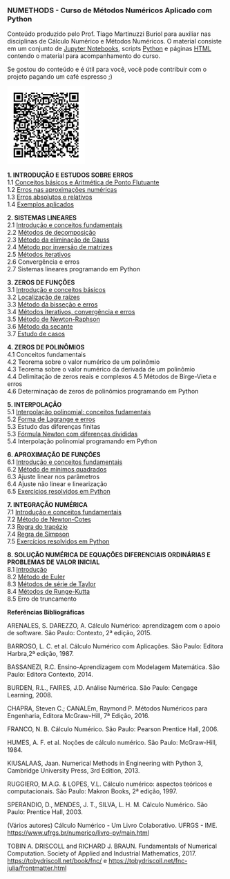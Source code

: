 ### NUMETHODS - Curso de Métodos Numéricos Aplicado com Python
Conteúdo produzido pelo Prof. Tiago Martinuzzi Buriol para auxiliar nas disciplinas de Cálculo Numérico e Métodos Numéricos.
O material consiste em um conjunto de [Jupyter Notebooks](http://jupyter.org/), scripts [Python](python.org) e páginas [HTML](https://www.w3.org/html/) contendo o material para acompanhamento do curso.   


Se gostou do conteúdo e é útil para você, você pode contribuir com o projeto pagando um café espresso ;)

<img title="p i x" src="imagens/da28a188-c7e9-4900-9312-0a7cf54d5d8c.jpeg" width="180">


**1. INTRODUÇÃO E ESTUDOS SOBRE ERROS** <br>
1.1 [Conceitos básicos e Aritmética de Ponto Flutuante](https://github.com/tiagoburiol/NUMETHODS/blob/master/1_INTRODUCAO_ERROS/1.1_conceitos_basicos_e_aritmetica_de_ponto_flutuante.ipynb)<br>
1.2 [Erros nas aproximações numéricas](https://github.com/tiagoburiol/NUMETHODS/blob/master/1_INTRODUCAO_ERROS/1.2_erros_nas_aproximacoes_numericas.ipynb)<br>
1.3 [Erros absolutos e relativos](https://github.com/tiagoburiol/NUMETHODS/blob/master/1_INTRODUCAO_ERROS/1.3_erros_absolutos_e_relativos.ipynb)<br> 
1.4 [Exemplos aplicados](https://github.com/tiagoburiol/NUMETHODS/blob/master/1_INTRODUCAO_ERROS/1.4_exemplos_aplicados.ipynb) <br>


**2. SISTEMAS LINEARES** <br>
2.1 [Introdução e conceitos fundamentais](https://github.com/tiagoburiol/NUMETHODS/blob/master/2_SISTEMAS_LINEARES/2.1_introducao_e_conceitos_fundamentais.ipynb)<br>
2.2 [Métodos de decomposição](https://github.com/tiagoburiol/NUMETHODS/blob/master/2_SISTEMAS_LINEARES/2.2_decomposicao_LU.ipynb) <br>
2.3 [Método da eliminação de Gauss](https://github.com/tiagoburiol/NUMETHODS/blob/master/2_SISTEMAS_LINEARES/2.3_metodo_da_eliminacao_de_gauss.ipynb) <br>
2.4 [Método por inversão de matrizes](https://github.com/tiagoburiol/NUMETHODS/blob/master/2_SISTEMAS_LINEARES/2.4_metodos_por_inversao_de_matrizes.ipynb)<br> 
2.5 [Métodos iterativos](https://github.com/tiagoburiol/NUMETHODS/blob/master/2_SISTEMAS_LINEARES/2.5_metodos_iterativos.ipynb)<br>
2.6 Convergência e erros <br>
2.7 Sistemas lineares programando em Python <br>

**3. ZEROS DE FUNÇÕES** <br> 
3.1 [Introdução e conceitos básicos](https://github.com/tiagoburiol/NUMETHODS/blob/master/3_ZEROS_DE_FUNCOES/3.1_Introducao_e_conceitos_basicos%20.ipynb) <br> 
3.2 [Localização de raízes](https://github.com/tiagoburiol/NUMETHODS/blob/master/3_ZEROS_DE_FUNCOES/3.2_localizacao_de_raizes.ipynb) <br>
3.3 [Método da bisseção e erros](https://github.com/tiagoburiol/NUMETHODS/blob/master/3_ZEROS_DE_FUNCOES/3.3_metodo_da_bissecao.ipynb) <br>
3.4 [Métodos iterativos, convergência e erros](https://github.com/tiagoburiol/NUMETHODS/blob/master/3_ZEROS_DE_FUNCOES/3.4_metodo_das_aproximacoes_sucessivas.ipynb)<br>
3.5 [Método de Newton-Raphson](https://github.com/tiagoburiol/NUMETHODS/blob/master/3_ZEROS_DE_FUNCOES/3.5_metodo_de_newton_raphson.ipynb)<br>
3.6 [Método da secante](https://github.com/tiagoburiol/NUMETHODS/blob/master/3_ZEROS_DE_FUNCOES/3.6_metodo_das_secantes.ipynb)<br>
3.7 [Estudo de casos](https://github.com/tiagoburiol/NUMETHODS/blob/master/3_ZEROS_DE_FUNCOES/3.7_estudo_de_casos.ipynb)<br>

**4. ZEROS DE POLINÔMIOS** <br>
4.1 Conceitos fundamentais <br>
4.2 Teorema sobre o valor numérico de um polinômio <br>
4.3 Teorema sobre o valor numérico da derivada de um polinômio <br>
4.4 Delimitação de zeros reais e complexos 4.5 Métodos de Birge-Vieta e erros <br>
4.6 Determinaçào de zeros de polinômios programando em Python <br>

**5. INTERPOLAÇÃO** <br>
5.1 [Interpolação polinomial: conceitos fudamentais](https://github.com/tiagoburiol/NUMETHODS/blob/master/5_INTERPOLACAO/5.0_interpolacao_introducao.ipynb)<br>
5.2 [Forma de Lagrange e erros](https://github.com/tiagoburiol/NUMETHODS/blob/master/5_INTERPOLACAO/5.2_formula_de_lagrange.ipynb)<br>
5.3 Estudo das diferenças finitas <br>
5.3 [Fórmula Newton com diferenças divididas](https://github.com/tiagoburiol/NUMETHODS/blob/master/5_INTERPOLACAO/5_3_formula_de_newton.ipynb) <br> 
5.4 Interpolação polinomial programando em Python <br>

**6. APROXIMAÇÃO DE FUNÇÕES** <br> 
6.1 [Introdução e conceitos fundamentais](https://github.com/tiagoburiol/NUMETHODS/blob/master/6_APROXIMACAO_DE_FUNCOES/6.1_introducao_e_conceitos_fundamentais.ipynb)<br>
6.2 [Método de mínimos quadrados](https://github.com/tiagoburiol/NUMETHODS/blob/master/6_APROXIMACAO_DE_FUNCOES/6.minimos_quadrados.ipynb) <br>
6.3 Ajuste linear nos parâmetros <br>
6.4 Ajuste não linear e linearização <br>
6.5 [Exercícios resolvidos em Python](https://github.com/tiagoburiol/NUMETHODS/blob/master/6_APROXIMACAO_DE_FUNCOES/6.5.exercicios_resolvidos_em_python.ipynb)<br>

**7. INTEGRAÇÃO NUMÉRICA** <br>
7.1 [Introdução e conceitos fundamentais](https://github.com/tiagoburiol/NUMETHODS/blob/master/7_INTEGRACAO_NUMERICA/7.1_integracao_numerica.ipynb) <br>
7.2 [Método de Newton-Cotes](https://github.com/tiagoburiol/NUMETHODS/blob/master/7_INTEGRACAO_NUMERICA/7.2_metodo_de_newton-cotes.ipynb) <br>
7.3 [Regra do trapézio](https://github.com/tiagoburiol/NUMETHODS/blob/master/7_INTEGRACAO_NUMERICA/7.3_regra_dos_trapezios.ipynb) <br>
7.4 [Regra de Simpson](https://github.com/tiagoburiol/NUMETHODS/blob/master/7_INTEGRACAO_NUMERICA/7.4_regras_de_simpson.ipynb) <br>
7.5 [Exercícios resolvidos em Python](https://github.com/tiagoburiol/NUMETHODS/blob/master/7_INTEGRACAO_NUMERICA/7.5_exercicios_resolvidos_em_python.ipynb) <br>

**8.  SOLUÇÃO NUMÉRICA DE EQUAÇÕES DIFERENCIAIS ORDINÁRIAS E PROBLEMAS DE VALOR INICIAL** <br>
8.1 [Introdução](https://github.com/tiagoburiol/NUMETHODS/blob/master/8_SOLUCAO_NUMERICA_DE_EDOs/8.1_introducao.ipynb) <br>
8.2 [Método de Euler](https://github.com/tiagoburiol/NUMETHODS/blob/master/8_SOLUCAO_NUMERICA_DE_EDOs/8.2_metodo_de_euler.ipynb) <br> 
8.3 [Métodos de série de Taylor](https://github.com/tiagoburiol/NUMETHODS/blob/master/8_SOLUCAO_NUMERICA_DE_EDOs/8.3_metodos_de_serie_de_taylor.ipynb) <br> 
8.4 [Métodos de Runge-Kutta](https://github.com/tiagoburiol/NUMETHODS/blob/master/8_SOLUCAO_NUMERICA_DE_EDOs/8.4_metodos_de_runge_kutta.ipynb) <br>
8.5 Erro de truncamento <br>

**Referências Bibliográficas**

ARENALES, S. DAREZZO, A. Cálculo Numérico: aprendizagem com o apoio de software. São Paulo: Contexto, 2ª edição, 2015. 

BARROSO, L. C. et al. Cálculo Numérico com Aplicações. São Paulo: Editora Harbra,2ª edição, 1987.

BASSANEZI, R.C. Ensino-Aprendizagem com Modelagem Matemática. São Paulo: Editora Contexto, 2014.

BURDEN, R.L., FAIRES, J.D. Análise Numérica. São Paulo: Cengage Learning, 2008.

CHAPRA, Steven C.; CANALEm, Raymond P. Métodos Numéricos para Engenharia, Editora McGraw-Hill, 7ª Edição, 2016.

FRANCO, N. B. Cálculo Numérico. São Paulo: Pearson Prentice Hall, 2006. 

HUMES, A. F. et al. Noções de cálculo numérico. São Paulo: McGraw-Hill, 1984.

KIUSALAAS, Jaan. Numerical Methods in Engineering with Python 3, Cambridge University Press, 3rd Edition, 2013.

RUGGIERO, M.A.G. &amp; LOPES, V.L. Cálculo numérico: aspectos teóricos e computacionais. São Paulo: Makron Books, 2ª edição, 1997. 

SPERANDIO, D., MENDES, J. T., SILVA, L. H. M. Cálculo Numérico. São Paulo: Prentice Hall, 2003.

(Vários autores) Cálculo Numérico - Um Livro Colaborativo. UFRGS - IME. https://www.ufrgs.br/numerico/livro-py/main.html

TOBIN A. DRISCOLL and RICHARD J. BRAUN. Fundamentals of Numerical Computation. Society of Applied and Industrial Mathematics, 2017. https://tobydriscoll.net/book/fnc/ e https://tobydriscoll.net/fnc-julia/frontmatter.html




